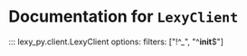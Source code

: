 # Documentation for `LexyClient`

::: lexy_py.client.LexyClient
    options:
        filters: ["!^_", "^__init__$"]
